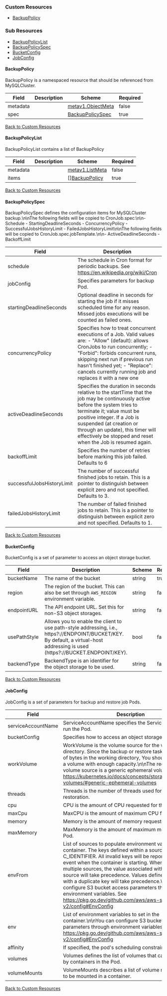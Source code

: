 
### Custom Resources

* [BackupPolicy](#backuppolicy)

### Sub Resources

* [BackupPolicyList](#backuppolicylist)
* [BackupPolicySpec](#backuppolicyspec)
* [BucketConfig](#bucketconfig)
* [JobConfig](#jobconfig)

#### BackupPolicy

BackupPolicy is a namespaced resource that should be referenced from MySQLCluster.

| Field | Description | Scheme | Required |
| ----- | ----------- | ------ | -------- |
| metadata |  | [metav1.ObjectMeta](https://pkg.go.dev/k8s.io/apimachinery/pkg/apis/meta/v1#ObjectMeta) | false |
| spec |  | [BackupPolicySpec](#backuppolicyspec) | true |

[Back to Custom Resources](#custom-resources)

#### BackupPolicyList

BackupPolicyList contains a list of BackupPolicy

| Field | Description | Scheme | Required |
| ----- | ----------- | ------ | -------- |
| metadata |  | [metav1.ListMeta](https://pkg.go.dev/k8s.io/apimachinery/pkg/apis/meta/v1#ListMeta) | false |
| items |  | [][BackupPolicy](#backuppolicy) | true |

[Back to Custom Resources](#custom-resources)

#### BackupPolicySpec

BackupPolicySpec defines the configuration items for MySQLCluster backup.\n\nThe following fields will be copied to CronJob.spec:\n\n- Schedule - StartingDeadlineSeconds - ConcurrencyPolicy - SuccessfulJobsHistoryLimit - FailedJobsHistoryLimit\n\nThe following fields will be copied to CronJob.spec.jobTemplate.\n\n- ActiveDeadlineSeconds - BackoffLimit

| Field | Description | Scheme | Required |
| ----- | ----------- | ------ | -------- |
| schedule | The schedule in Cron format for periodic backups. See https://en.wikipedia.org/wiki/Cron | string | true |
| jobConfig | Specifies parameters for backup Pod. | [JobConfig](#jobconfig) | true |
| startingDeadlineSeconds | Optional deadline in seconds for starting the job if it misses scheduled time for any reason.  Missed jobs executions will be counted as failed ones. | *int64 | false |
| concurrencyPolicy | Specifies how to treat concurrent executions of a Job. Valid values are: - \"Allow\" (default): allows CronJobs to run concurrently; - \"Forbid\": forbids concurrent runs, skipping next run if previous run hasn't finished yet; - \"Replace\": cancels currently running job and replaces it with a new one | [batchv1.ConcurrencyPolicy](https://pkg.go.dev/k8s.io/api/batch/v1#ConcurrencyPolicy) | false |
| activeDeadlineSeconds | Specifies the duration in seconds relative to the startTime that the job may be continuously active before the system tries to terminate it; value must be positive integer. If a Job is suspended (at creation or through an update), this timer will effectively be stopped and reset when the Job is resumed again. | *int64 | false |
| backoffLimit | Specifies the number of retries before marking this job failed. Defaults to 6 | *int32 | false |
| successfulJobsHistoryLimit | The number of successful finished jobs to retain. This is a pointer to distinguish between explicit zero and not specified. Defaults to 3. | *int32 | false |
| failedJobsHistoryLimit | The number of failed finished jobs to retain. This is a pointer to distinguish between explicit zero and not specified. Defaults to 1. | *int32 | false |

[Back to Custom Resources](#custom-resources)

#### BucketConfig

BucketConfig is a set of parameter to access an object storage bucket.

| Field | Description | Scheme | Required |
| ----- | ----------- | ------ | -------- |
| bucketName | The name of the bucket | string | true |
| region | The region of the bucket. This can also be set through `AWS_REGION` environment variable. | string | false |
| endpointURL | The API endpoint URL.  Set this for non-S3 object storages. | string | false |
| usePathStyle | Allows you to enable the client to use path-style addressing, i.e., https?://ENDPOINT/BUCKET/KEY. By default, a virtual-host addressing is used (https?://BUCKET.ENDPOINT/KEY). | bool | false |
| backendType | BackendType is an identifier for the object storage to be used. | string | false |

[Back to Custom Resources](#custom-resources)

#### JobConfig

JobConfig is a set of parameters for backup and restore job Pods.

| Field | Description | Scheme | Required |
| ----- | ----------- | ------ | -------- |
| serviceAccountName | ServiceAccountName specifies the ServiceAccount to run the Pod. | string | true |
| bucketConfig | Specifies how to access an object storage bucket. | [BucketConfig](#bucketconfig) | true |
| workVolume | WorkVolume is the volume source for the working directory. Since the backup or restore task can use a lot of bytes in the working directory, You should always give a volume with enough capacity.\n\nThe recommended volume source is a generic ephemeral volume. https://kubernetes.io/docs/concepts/storage/ephemeral-volumes/#generic-ephemeral-volumes | [VolumeSourceApplyConfiguration](https://pkg.go.dev/k8s.io/client-go/applyconfigurations/core/v1#VolumeSourceApplyConfiguration) | true |
| threads | Threads is the number of threads used for backup or restoration. | int | false |
| cpu | CPU is the amount of CPU requested for the Pod. | *[resource.Quantity](https://pkg.go.dev/k8s.io/apimachinery/pkg/api/resource#Quantity) | false |
| maxCpu | MaxCPU is the amount of maximum CPU for the Pod. | *[resource.Quantity](https://pkg.go.dev/k8s.io/apimachinery/pkg/api/resource#Quantity) | false |
| memory | Memory is the amount of memory requested for the Pod. | *[resource.Quantity](https://pkg.go.dev/k8s.io/apimachinery/pkg/api/resource#Quantity) | false |
| maxMemory | MaxMemory is the amount of maximum memory for the Pod. | *[resource.Quantity](https://pkg.go.dev/k8s.io/apimachinery/pkg/api/resource#Quantity) | false |
| envFrom | List of sources to populate environment variables in the container. The keys defined within a source must be a C_IDENTIFIER. All invalid keys will be reported as an event when the container is starting. When a key exists in multiple sources, the value associated with the last source will take precedence. Values defined by an Env with a duplicate key will take precedence.\n\nYou can configure S3 bucket access parameters through environment variables. See https://pkg.go.dev/github.com/aws/aws-sdk-go-v2/config#EnvConfig | [][EnvFromSourceApplyConfiguration](https://pkg.go.dev/k8s.io/client-go/applyconfigurations/core/v1#EnvFromSourceApplyConfiguration) | false |
| env | List of environment variables to set in the container.\n\nYou can configure S3 bucket access parameters through environment variables. See https://pkg.go.dev/github.com/aws/aws-sdk-go-v2/config#EnvConfig | [][EnvVarApplyConfiguration](https://pkg.go.dev/k8s.io/client-go/applyconfigurations/core/v1#EnvVarApplyConfiguration) | false |
| affinity | If specified, the pod's scheduling constraints. | *[AffinityApplyConfiguration](https://pkg.go.dev/k8s.io/client-go/applyconfigurations/core/v1#AffinityApplyConfiguration) | false |
| volumes | Volumes defines the list of volumes that can be mounted by containers in the Pod. | []VolumeApplyConfiguration | false |
| volumeMounts | VolumeMounts describes a list of volume mounts that are to be mounted in a container. | []VolumeMountApplyConfiguration | false |

[Back to Custom Resources](#custom-resources)
